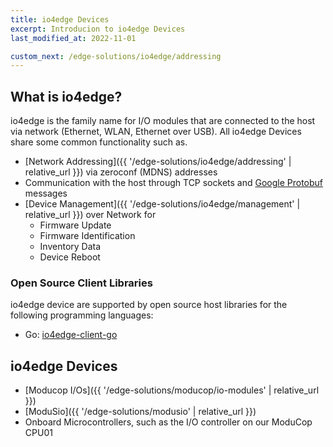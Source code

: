 ```yaml
---
title: io4edge Devices
excerpt: Introducion to io4edge Devices
last_modified_at: 2022-11-01

custom_next: /edge-solutions/io4edge/addressing
---
```


## What is io4edge?
io4edge is the family name for I/O modules that are connected to the host via network (Ethernet, WLAN, Ethernet over USB). All io4edge Devices share some common functionality such as.

* [Network Addressing]({{ '/edge-solutions/io4edge/addressing' | relative_url }}) via zeroconf (MDNS) addresses
* Communication with the host through TCP sockets and [Google Protobuf](https://developers.google.com/protocol-buffers) messages
* [Device Management]({{ '/edge-solutions/io4edge/management' | relative_url }}) over Network for
  * Firmware Update
  * Firmware Identification
  * Inventory Data
  * Device Reboot

### Open Source Client Libraries

io4edge device are supported by open source host libraries for the following programming languages:
* Go: [io4edge-client-go](https://github.com/ci4rail/io4edge-client-go)

## io4edge Devices

* [Moducop I/Os]({{ '/edge-solutions/moducop/io-modules' | relative_url }})
* [ModuSio]({{ '/edge-solutions/modusio' | relative_url }})
* Onboard Microcontrollers, such as the I/O controller on our ModuCop CPU01
